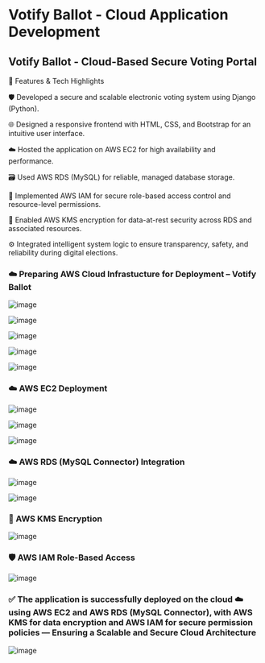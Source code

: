 # Votify Ballot - Cloud Application Development

## Votify Ballot - Cloud-Based Secure Voting Portal

🔧 Features & Tech Highlights

🛡️ Developed a secure and scalable electronic voting system using Django (Python).

🌐 Designed a responsive frontend with HTML, CSS, and Bootstrap for an intuitive user interface.

☁️ Hosted the application on AWS EC2 for high availability and performance.

🗃️ Used AWS RDS (MySQL) for reliable, managed database storage.

🔐 Implemented AWS IAM for secure role-based access control and resource-level permissions.

🧷 Enabled AWS KMS encryption for data-at-rest security across RDS and associated resources.

⚙️ Integrated intelligent system logic to ensure transparency, safety, and reliability during digital elections.

### ☁️ Preparing AWS Cloud Infrastucture for Deployment – Votify Ballot

![image](https://user-images.githubusercontent.com/110025521/232314859-46b5cf40-7fdb-4db6-a0e9-27af16c6bbcd.png)

![image](https://user-images.githubusercontent.com/110025521/232314897-0336b0a8-b41c-4af4-8750-a4cc578ec95f.png)

![image](https://github.com/user-attachments/assets/b702b285-f9bd-488a-9c65-74b091366e65)

![image](https://github.com/user-attachments/assets/c96d0fe0-fdaa-4f48-b632-1d3c811d80e2)

![image](https://github.com/user-attachments/assets/02f437ff-5b32-410f-84ae-eb1b0a56fcd6)

### ☁️ AWS EC2 Deployment

![image](https://github.com/user-attachments/assets/9a2e658c-d631-4f06-aeed-95a17b96280e)

![image](https://github.com/user-attachments/assets/f474a5d3-c2c8-4970-a6c8-1d013cd80dd6)

![image](https://github.com/user-attachments/assets/d308f2e7-1792-4dbb-b185-9672f40d6752)

### ☁️ AWS RDS (MySQL Connector) Integration

![image](https://github.com/user-attachments/assets/0caf4275-71b7-441b-830d-b4ef329f87d5)

![image](https://github.com/user-attachments/assets/6ecf21f2-fbbc-4693-b6ba-8c8a2b98ff74)

### 🔐 AWS KMS Encryption

![image](https://github.com/user-attachments/assets/ae9da104-37e9-4b58-93ce-5ad263d07a15)

### 🛡️ AWS IAM Role-Based Access

![image](https://github.com/user-attachments/assets/bdf15e48-3679-4939-87ee-4577b79de36a)

### ✅ The application is successfully deployed on the cloud ☁️ using AWS EC2 and AWS RDS (MySQL Connector), with AWS KMS for data encryption and AWS IAM for secure permission policies — Ensuring a Scalable and Secure Cloud Architecture

![image](https://github.com/user-attachments/assets/0aefb190-6361-4ae5-a0bd-fee2a8683a1a)
